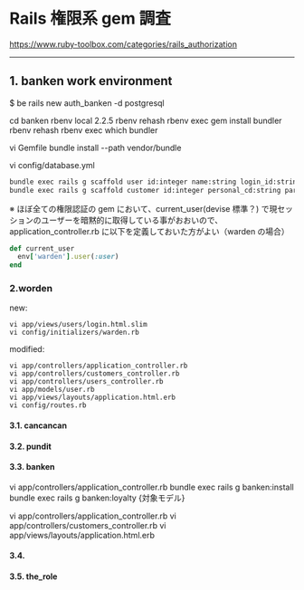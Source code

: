 
# Rails 権限系 gem 調査

https://www.ruby-toolbox.com/categories/rails_authorization

---
## 1. banken work environment

$ be rails new auth_banken -d postgresql

cd banken
rbenv local 2.2.5
rbenv rehash
rbenv exec gem install bundler
rbenv rehash
rbenv exec which bundler

vi Gemfile
bundle install --path vendor/bundle

vi config/database.yml

```bash
bundle exec rails g scaffold user id:integer name:string login_id:string login_password:string created_at:datetime updated_at:datetime --skip-migration
bundle exec rails g scaffold customer id:integer personal_cd:string parent_customer_id:integer member_store_cd:string charge_cd:string customer_nm:string customer_kana:string customer_type:string is_manage_company:string president_nm:string post:string birth:date sex:string zip_cd:string addr1:string addr2:string addr3:string tel:string fax:string mobile_number:string email:string si_owner_f:string si_client_f:string bb_owner_f:string bb_agency_f:string note:text create_user_id:integer update_user_id:integer created_at:datetime updated_at:datetime --skip-migration
```

※ ほぼ全ての権限認証の gem において、current_user(devise 標準？) で現セッションのユーザーを暗黙的に取得している事がおおいので、application_controller.rb に以下を定義しておいた方がよい（warden の場合）

```ruby
def current_user
  env['warden'].user(:user)
end
```

### 2.worden
new:
```
vi app/views/users/login.html.slim
vi config/initializers/warden.rb
```

modified:
```
vi app/controllers/application_controller.rb
vi app/controllers/customers_controller.rb
vi app/controllers/users_controller.rb
vi app/models/user.rb
vi app/views/layouts/application.html.erb
vi config/routes.rb
```

#### 3.1. cancancan

#### 3.2. pundit

#### 3.3. banken
vi app/controllers/application_controller.rb
bundle exec rails g banken:install
bundle exec rails g banken:loyalty {対象モデル}

vi app/controllers/application_controller.rb
vi app/controllers/customers_controller.rb
vi app/views/layouts/application.html.erb


#### 3.4.

#### 3.5. the_role

